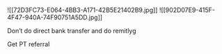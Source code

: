 ![[72D3FC73-E064-4BB3-A171-42B5E21402B9.jpg]]
![[902D07E9-415F-4F47-940A-74F90751A5DD.jpg]]

Don’t do direct bank transfer and do remitlyg

Get PT referral